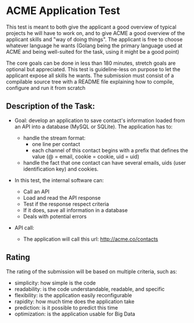 # ACME Application Test

This test is meant to both give the applicant a good overview of typical
projects he will have to work on, and to give ACME a good overview of
the applicant skills and "way of doing things". The applicant is free
to choose whatever language he wants (Golang being the primary language
used at ACME and being well-suited for the task, using it might be a
good point)

The core goals can be done in less than 180 minutes, stretch goals are
optional but appreciated. This test is guideline-less on purpose to let
the applicant expose all skills he wants. The submission must consist of
a compilable source tree with a README file explaining how to compile,
configure and run it from scratch

## Description of the Task:

* Goal: develop an application to save contact's information loaded from
  an API into a database (MySQL or SQLite). The application has to:
    * handle the stream format:
         * one line per contact
         * each channel of this contact begins with a prefix that defines
           the value (@ = email, cookie = cookie, uid = uid)
    * handle the fact that one contact can have several emails, uids
      (user identification key) and cookies.

* In this test, the internal software can:
    * Call an API
    * Load and read the API response
    * Test if the response respect criteria
    * If it does, save all information in a database
    * Deals with potential errors

* API call:
    * The application will call this url:
      http://acme.co/contacts

## Rating

The rating of the submission will be based on multiple criteria, such as:

* simplicity: how simple is the code
* readability: is the code understandable, readable, and specific
* flexibility: is the application easily reconfigurable
* rapidity: how much time does the application take
* prediction: is it possible to predict this time
* optimization: is the application usable for Big Data
